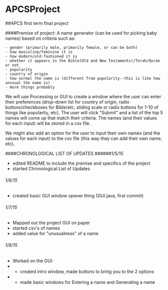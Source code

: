 APCSProject
===========

##APCS first term final project

####Premise of project:
 A name generator (can be used for picking baby names) based on criteria such as:
 
    - gender (primarily male, primarily female, or can be both)
    - how masculine/feminine it is
    - how modern/old-fashioned it is
    - whether it appears in the Bible(Old and New Testaments)/Torah/Quran or not
    - popularity
    - country of origin
    - how normal the name is (different from popularity--this is like how unusual the name is)
    - more things probably 

  We will use Processing or GUI to create a window where the user can enter their preferences (drop-down list for country of origin, radio buttons/checkboxes for Bible/etc, sliding scale or radio buttons for 1-10 of things like popularity, etc). The user will click "Submit" and a list of the top 5 names will come up that match their criteria. The names (and their values for each input) will be stored in a csv file. 

  We might also add an option for the user to input their own names (and the values for each input) to the csv file (this way they can add their own name, etc).
  
####CHRONOLOGICAL LIST OF UPDATES
######1/5/15
  - edited README to include the premise and specifics of the project
  - started Chronological List of Updates
  
###### 1/6/15
  - created basic GUI window opener thing (GUI.java, first commit)

###### 1/7/15
  - Mapped out the project GUI on paper
  - started csv's of names
  - added value for "unusualness" of a name
 
###### 1/8/15
  - Worked on the GUI:
  - - created intro window, made buttons to bring you to the 2 options
  - - made basic windows for Entering a name and Generating a name
  
